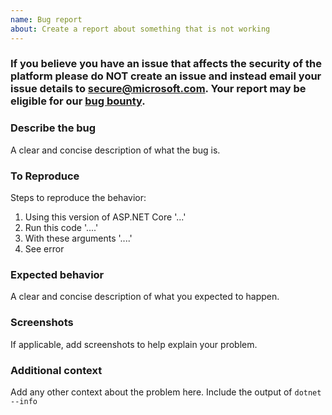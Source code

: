 ```yaml
---
name: Bug report
about: Create a report about something that is not working
---
```


### If you believe you have an issue that affects the security of the platform please do NOT create an issue and instead email your issue details to secure@microsoft.com. Your report may be eligible for our [bug bounty](https://technet.microsoft.com/en-us/mt764065.aspx).

### Describe the bug
A clear and concise description of what the bug is.

### To Reproduce
Steps to reproduce the behavior:
1. Using this version of ASP.NET Core '...'
2. Run this code '....'
3. With these arguments '....'
4. See error

### Expected behavior
A clear and concise description of what you expected to happen.

### Screenshots
If applicable, add screenshots to help explain your problem.

### Additional context
Add any other context about the problem here.
Include the output of `dotnet --info`
